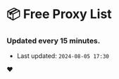 # :package: Free Proxy List
### Updated every 15 minutes.

- Last updated: `2024-08-05 17:30`

:heart:
